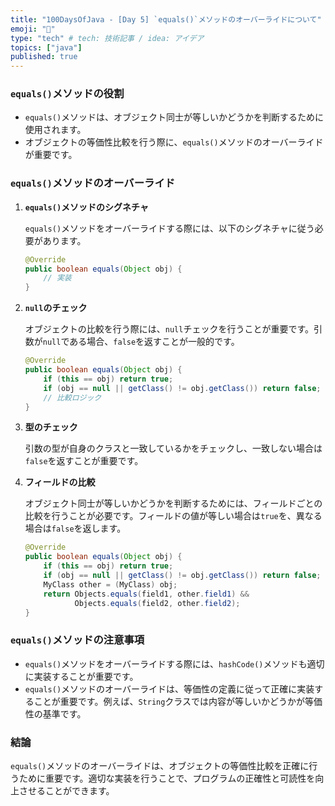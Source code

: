 ```yaml
---
title: "100DaysOfJava - [Day 5] `equals()`メソッドのオーバーライドについて"
emoji: "📑"
type: "tech" # tech: 技術記事 / idea: アイデア
topics: ["java"]
published: true
---
```


### `equals()`メソッドの役割

- `equals()`メソッドは、オブジェクト同士が等しいかどうかを判断するために使用されます。
- オブジェクトの等価性比較を行う際に、`equals()`メソッドのオーバーライドが重要です。

### `equals()`メソッドのオーバーライド

1. **`equals()`メソッドのシグネチャ**

   `equals()`メソッドをオーバーライドする際には、以下のシグネチャに従う必要があります。

   ```java
   @Override
   public boolean equals(Object obj) {
       // 実装
   }
   ```

2. **`null`のチェック**

   オブジェクトの比較を行う際には、`null`チェックを行うことが重要です。引数が`null`である場合、`false`を返すことが一般的です。

   ```java
   @Override
   public boolean equals(Object obj) {
       if (this == obj) return true;
       if (obj == null || getClass() != obj.getClass()) return false;
       // 比較ロジック
   }
   ```

3. **型のチェック**

   引数の型が自身のクラスと一致しているかをチェックし、一致しない場合は`false`を返すことが重要です。

4. **フィールドの比較**

   オブジェクト同士が等しいかどうかを判断するためには、フィールドごとの比較を行うことが必要です。フィールドの値が等しい場合は`true`を、異なる場合は`false`を返します。

   ```java
   @Override
   public boolean equals(Object obj) {
       if (this == obj) return true;
       if (obj == null || getClass() != obj.getClass()) return false;
       MyClass other = (MyClass) obj;
       return Objects.equals(field1, other.field1) &&
              Objects.equals(field2, other.field2);
   }
   ```

### `equals()`メソッドの注意事項

- `equals()`メソッドをオーバーライドする際には、`hashCode()`メソッドも適切に実装することが重要です。
- `equals()`メソッドのオーバーライドは、等価性の定義に従って正確に実装することが重要です。例えば、`String`クラスでは内容が等しいかどうかが等価性の基準です。

### 結論

`equals()`メソッドのオーバーライドは、オブジェクトの等価性比較を正確に行うために重要です。適切な実装を行うことで、プログラムの正確性と可読性を向上させることができます。
